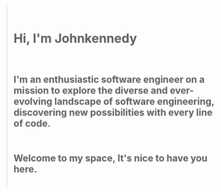 
><br>
>
> # Hi, I'm Johnkennedy <br><br>
> 
> 
> ## I'm an enthusiastic software engineer on a mission to explore the diverse and ever-evolving landscape of software engineering, discovering new possibilities with every line of code.<br><br>
> 
> 
> ## Welcome to my space, It's nice to have you here.<br><br>
> 
> 

